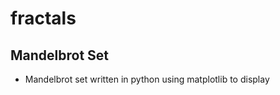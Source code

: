# fractals
## Mandelbrot Set <br>
- Mandelbrot set written in python using matplotlib to display

## 
